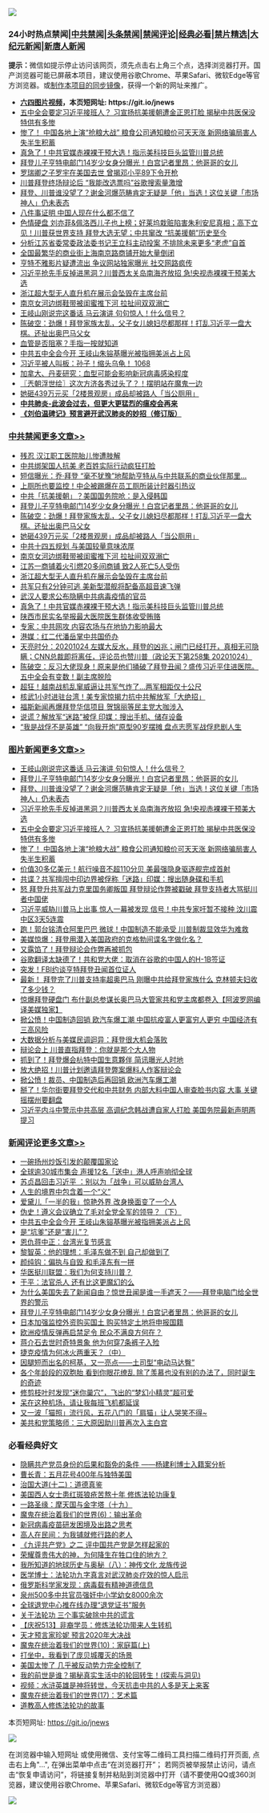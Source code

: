 ![](https://raw.githubusercontent.com/fqnews/bnews/master/64photo/fqnews-qr.jpg)

<div id="tt">
<h3>24小时热点禁闻|<a href="#%E4%B8%AD%E5%85%B1%E7%A6%81%E9%97%BB%E6%9B%B4%E5%A4%9A%E6%96%87%E7%AB%A0">中共禁闻</a>|<a href="#%E5%9B%BE%E7%89%87%E6%96%B0%E9%97%BB%E6%9B%B4%E5%A4%9A%E6%96%87%E7%AB%A0">头条禁闻</a>|<a href="#%E6%96%B0%E9%97%BB%E8%AF%84%E8%AE%BA%E6%9B%B4%E5%A4%9A%E6%96%87%E7%AB%A0">禁闻评论|<a href="#%E5%BF%85%E7%9C%8B%E7%BB%8F%E5%85%B8%E5%A5%BD%E6%96%87">经典必看|<a href="/video.md#%E7%A6%81%E7%89%87%E7%B2%BE%E9%80%89">禁片精选</a>|<a href="https://github.com/fqnews/djy/blob/master/gb/nf1351518.md#1">大纪元新闻</a>|<a href="https://github.com/fqnews/ntdtv/blob/master/gb/prog204.md#1">新唐人新闻</a></h3>
<div><b>提示：</b>微信如提示停止访问该网页，须先点击右上角三个点，选择浏览器打开。国产浏览器可能已屏蔽本项目，建议使用谷歌Chrome、苹果Safari、微软Edge等官方浏览器。或<a href="https://github.com/fqnews/bnews/blob/master/%E5%88%B6%E4%BD%9Cgit%E7%A6%81%E9%97%BB%E9%95%9C%E5%83%8F.md">制作本项目的同步镜像</a>，获得一个新的网址来推广。</div>
<ul>
<li><b><a href="http://d1.bdrive.tk/64.mp4" target="_blank">六四图片视频</a>，本页短网址: https://git.io/jnews</b></li>
<li><a href="/topimagenews/20201025/1420116.md">五中全会要定习近平接班人？ 习宣扬抗美援朝遭金正恩打脸 揭秘中共医保没特供有多惨</a></li>
<li><a href="/topimagenews/20201025/1420081.md">惨了！ 中国各地上演“抢粮大战” 粮食公司通知粮价可天天涨 新网络骗局害人失半生积蓄</a></li>
<li><a href="/cbnews/20201025/1419952.md">真急了！中共官媒赤裸裸干预大选！指示美科技巨头监管川普总统</a></li>
<li><a href="/comments/20201026/1420284.md">拜登儿子亨特电邮门14岁少女身分曝光！白宫记者里昂：他哥哥的女儿</a></li>
<li><a href="/headline/20201025/1420115.md">罗瑞卿之子罗宇在美国去世 曾揭邓小平89下令开枪</a></li>
<li><a href="/cnnews/20201025/1419946.md">川普拜登终场辩论后 “我能改选票吗”谷歌搜索量激增</a></li>
<li><a href="/topimagenews/20201026/1420234.md">拜登、川普谁没望了？谢金河爆范畴肯定无疑是「他」当选！这位关键「市场神人」仍未表态</a></li>
<li><a href="/comments/20201025/1420118.md">八件事证明 中国人现在什么都不信了</a></li>
<li><a href="/bannedvideo/20201026/1420286.md">色情硬盘 刘亦菲&佩洛西儿子也上榜；好莱坞栽赃陷害朱利安尼真相；高下立见！川普获世界支持 拜登大选无望；中共窜改 “抗美援朝”历史至今</a></li>
<li><a href="/baitai/20201025/1420043.md">分析江苏省委常委政法委书记王立科主动投案 不排除未来更多“老虎”自首</a></li>
<li><a href="/finance/20201026/1420222.md">全国最繁华的商业街上海南京路商铺开始大量倒闭</a></li>
<li><a href="/cnnews/20201026/1420275.md">亨特不雅影片疑遭流出 争议网站独家曝光 社交网路疯传</a></li>
<li><a href="/topimagenews/20201026/1420202.md">习近平抢先手反掉进黑洞？川普西太关岛南海齐放招 急!央视赤裸裸干预美大选</a></li>
<li><a href="/cbnews/20201026/1420210.md">浙江超大型无人直升机在展示会坠毁在主席台前</a></li>
<li><a href="/cbnews/20201026/1420212.md">南京女河边绑鞋带被闺蜜推下河 拉扯间双双溺亡</a></li>
<li><a href="/topimagenews/20201026/1420376.md">王岐山刚说完这番话 马云演讲 句句惊人！什么信号？</a></li>
<li><a href="/cbnews/20201026/1420280.md">陈破空：劲爆！拜登家族太乱，父子女儿媳妇尽都那样！打乱习近平一盘大棋。还扯出奥巴马父女</a></li>
<li><a href="/comments/20201025/1419985.md">血管是否阻塞？手指一按就知道</a></li>
<li><a href="/comments/20201026/1420315.md">中共五中全会今开 王岐山朱镕基曝光被指拥美派占上风</a></li>
<li><a href="/bannedvideo/20201026/1420295.md">习近平被人叫板：孙子！缩头乌龟！ 1068</a></li>
<li><a href="/comments/20201025/1419965.md">加拿大、丹麦研究：血型可能会影响新冠病毒感染程度</a></li>
<li><a href="/ssgc/20201026/1420247.md">〖兲朝浮世绘〗这次方济各秀过头了？！摆明站在魔鬼一边</a></li>
<li><a href="/cbnews/20201026/1420267.md">她砸439万元买「2楼景观房」成品却被路人「当公厕用」</a></li>
<li><b><a href="/comments/20200211/1275071.md" target="_blank">中共肺炎-此波会过去，但更大更猛烈的瘟疫会再来</a></b></li>
<li><b><a href="/comments/20200207/1272816.md" target="_blank">《刘伯温碑记》预言避开武汉肺炎的妙招（修订版）</a></b></li>
</ul>
</div>

<div class="catlist">
<h3><a href="/cbnews/" target="_blank">中共禁闻</a><span><a href="/cbnews/" target="_blank" rel="nofollow">更多文章>></a></span></h3>
<ul>
<li><a href="/cbnews/20201026/1420404.md" target="_blank">残忍 汉江职工医院胎儿惨遭肢解</a></li>
<li><a href="/cbnews/20201026/1420377.md" target="_blank">中共绑架国人抗美 老百姓实际行动疯狂打脸</a></li>
<li><a href="/cbnews/20201026/1420338.md" target="_blank">短信曝光：乔·拜登 “毫不犹豫”地帮助亨特从与中共联系的商业伙伴那里&#8230;</a></li>
<li><a href="/cbnews/20201026/1420337.md" target="_blank">上厕所也要监控！中企被踢爆在员工厕所装计时器引热议</a></li>
<li><a href="/cbnews/20201026/1420293.md" target="_blank">中共「抗美援朝」？美国国务院呛：是入侵韩国</a></li>
<li><a href="/comments/20201026/1420284.md" target="_blank">拜登儿子亨特电邮门14岁少女身分曝光！白宫记者里昂：他哥哥的女儿</a></li>
<li><a href="/cbnews/20201026/1420280.md" target="_blank">陈破空：劲爆！拜登家族太乱，父子女儿媳妇尽都那样！打乱习近平一盘大棋。还扯出奥巴马父女</a></li>
<li><a href="/cbnews/20201026/1420267.md" target="_blank">她砸439万元买「2楼景观房」成品却被路人「当公厕用」</a></li>
<li><a href="/cbnews/20201026/1420231.md" target="_blank">中共十四五规划 与美国较量意味浓厚</a></li>
<li><a href="/cbnews/20201026/1420212.md" target="_blank">南京女河边绑鞋带被闺蜜推下河 拉扯间双双溺亡</a></li>
<li><a href="/cbnews/20201026/1420211.md" target="_blank">江苏一商铺着火引燃20多间商铺 致2人死亡5人受伤</a></li>
<li><a href="/cbnews/20201026/1420210.md" target="_blank">浙江超大型无人直升机在展示会坠毁在主席台前</a></li>
<li><a href="/cbnews/20201026/1420185.md" target="_blank">共军只有2分钟可逃 美新型潜舰将配备高超音速飞弹</a></li>
<li><a href="/cbnews/20201025/1420143.md" target="_blank">武汉人要求公布隐瞒中共病毒疫情的官员</a></li>
<li><a href="/cbnews/20201025/1419952.md" target="_blank">真急了！中共官媒赤裸裸干预大选！指示美科技巨头监管川普总统</a></li>
<li><a href="/cbnews/20201025/1419886.md" target="_blank">陕西市民实名举报最大医院医生群体收受贿赂</a></li>
<li><a href="/cbnews/20201025/1419857.md" target="_blank">专家：中共网攻 内容农场与在地协力影响最大</a></li>
<li><a href="/cbnews/20201025/1419856.md" target="_blank">港媒：红二代潘岳掌中共国侨办</a></li>
<li><a href="/cbnews/20201025/1419825.md" target="_blank">天亮时分：20201024 左媒大反水，拜登的凶兆；闸门已经打开，真相无可隐瞒；CNN总裁即将离任，评论员也赞川普（政论天下第258集 20201024）</a></li>
<li><a href="/cbnews/20201025/1419778.md" target="_blank">陈破空：反习大佬现身！原来是他们捅破了拜登丑闻？盛传习近平住进医院。五中全会有变数！副主席脱险</a></li>
<li><a href="/cbnews/20201025/1419752.md" target="_blank">超狂！越南战机乱窜威逼让共军气炸了…两军相距仅十公尺</a></li>
<li><a href="/cbnews/20201025/1419751.md" target="_blank">核武1小时进驻台湾！美专家惊揭力抗中共解放军「大绝招」</a></li>
<li><a href="/cbnews/20201024/1419678.md" target="_blank">福斯新闻再爆拜登华信项目 贺锦丽等民主党大咖涉入</a></li>
<li><a href="/cbnews/20201024/1419677.md" target="_blank">说谎？解放军“迷路”被俘 印媒：搜出手机、储存设备</a></li>
<li><a href="/cbnews/20201024/1419581.md" target="_blank">“我是战俘不是英雄” “向我开炮”原型90岁摆摊 盘点志愿军战俘悲剧人生</a></li>

</ul>
</div>
<div class="catlist">
<h3><a href="/topimagenews/" target="_blank">图片新闻</a><span><a href="/topimagenews/" target="_blank" rel="nofollow">更多文章>></a></span></h3>
<ul>
<li><a href="/topimagenews/20201026/1420376.md" target="_blank">王岐山刚说完这番话 马云演讲 句句惊人！什么信号？</a></li>
<li><a href="/comments/20201026/1420284.md" target="_blank">拜登儿子亨特电邮门14岁少女身分曝光！白宫记者里昂：他哥哥的女儿</a></li>
<li><a href="/topimagenews/20201026/1420234.md" target="_blank">拜登、川普谁没望了？谢金河爆范畴肯定无疑是「他」当选！这位关键「市场神人」仍未表态</a></li>
<li><a href="/topimagenews/20201026/1420202.md" target="_blank">习近平抢先手反掉进黑洞？川普西太关岛南海齐放招 急!央视赤裸裸干预美大选</a></li>
<li><a href="/topimagenews/20201025/1420116.md" target="_blank">五中全会要定习近平接班人？ 习宣扬抗美援朝遭金正恩打脸 揭秘中共医保没特供有多惨</a></li>
<li><a href="/topimagenews/20201025/1420081.md" target="_blank">惨了！ 中国各地上演“抢粮大战” 粮食公司通知粮价可天天涨 新网络骗局害人失半生积蓄</a></li>
<li><a href="/topimagenews/20201025/1419905.md" target="_blank">价值30多亿美元！航行噪音不超110分贝 美最强隐身驱逐舰完成首射</a></li>
<li><a href="/topimagenews/20201025/1419885.md" target="_blank">共谍？共军擅闯中印边界被俘称「迷路」印媒：搜出随身碟和手机</a></li>
<li><a href="/topimagenews/20201025/1419696.md" target="_blank">怒 拜登升共军战力克里国务卿叛国 拜登辩论作弊被戳破 拜登支持者大骂挺川者中国佬</a></li>
<li><a href="/topimagenews/20201024/1419632.md" target="_blank">习近平威胁川普马上出事 惊人一幕被发现 信号！中共专家吁暂不接种 汶川震中区3天5连震</a></li>
<li><a href="/topimagenews/20201024/1419580.md" target="_blank">跑！郭台铭清仓阿里巴巴 微球！中国制造不能承受 川普制裁显效华为难救</a></li>
<li><a href="/topimagenews/20201024/1419448.md" target="_blank">美媒惊爆：拜登用潜入美国政府的克格勃间谍名字做化名？</a></li>
<li><a href="/topimagenews/20201024/1419418.md" target="_blank">又露馅了！拜登辩论会作弊再被抓包</a></li>
<li><a href="/topimagenews/20201024/1419395.md" target="_blank">谷歌翻译太缺德了！共和党大佬：取消在谷歌的中国人的H-1B签证</a></li>
<li><a href="/topimagenews/20201024/1419394.md" target="_blank">突发！FBI约谈亨特拜登丑闻首位证人</a></li>
<li><a href="/topimagenews/20201024/1419175.md" target="_blank">最新！ 拜登完了川普支持率超奥巴马 刚曝中共给拜登家族什么 克林顿夫妇收了多少钱？</a></li>
<li><a href="/topimagenews/20201024/1419161.md" target="_blank">惊爆拜登硬盘门 布什副总参谋长奥巴马大管家共和党主席都卷入【阿波罗网编译美媒独家】</a></li>
<li><a href="/topimagenews/20201023/1419001.md" target="_blank">掀公愤！中国制造回销 欧汽车爆工潮 中国抗疫富人更富穷人更穷 中国经济有三高风险</a></li>
<li><a href="/topimagenews/20201023/1418941.md" target="_blank">大数据分析与美媒民调迴异：拜登很大机会落败</a></li>
<li><a href="/topimagenews/20201023/1418912.md" target="_blank">辩论会上 川普直指拜登：你就是那个大人物</a></li>
<li><a href="/topimagenews/20201023/1418753.md" target="_blank">抓到了！拜登爆会杭特中国生意夥伴 简讯曝光人时地</a></li>
<li><a href="/topimagenews/20201023/1418752.md" target="_blank">放大绝招！川普计划邀请拜登弊案爆料人作客辩论会</a></li>
<li><a href="/topimagenews/20201023/1418689.md" target="_blank">掀公愤！裁员、中国制造后再回销 欧洲汽车爆工潮</a></li>
<li><a href="/topimagenews/20201023/1418574.md" target="_blank">掰了！华尔街要拜登交代和中共财务 内部大料中国人审查脸书内容 大事 关键摇摆州要翻盘</a></li>
<li><a href="/topimagenews/20201022/1418484.md" target="_blank">习近平内斗中警示中共高层 高调纪念韩战遭自家人打脸 美国务院最新声明两提习</a></li>

</ul>
</div>
<div class="catlist">
<h3><a href="/comments/" target="_blank">新闻评论</a><span><a href="/comments/" target="_blank" rel="nofollow">更多文章>></a></span></h3>
<ul>
<li><a href="/comments/20201026/1420413.md" target="_blank">一碗扬州炒饭引发的颠覆国家论</a></li>
<li><a href="/comments/20201026/1420411.md" target="_blank">全球逾30城市集会 声援12名「送中」港人呼声响彻全球</a></li>
<li><a href="/comments/20201026/1420410.md" target="_blank">苏贞昌回击习近平 ：别以为「战争」可以威胁台湾人</a></li>
<li><a href="/comments/20201026/1420406.md" target="_blank">人生的境界中包含着一个“义”</a></li>
<li><a href="/comments/20201026/1420351.md" target="_blank">爱黛儿「一半的我」惊艳外界 改身换面变了一个人</a></li>
<li><a href="/comments/20201026/1420325.md" target="_blank">伪史！遵义会议确立了毛对全党全军的领导？（下）</a></li>
<li><a href="/comments/20201026/1420315.md" target="_blank">中共五中全会今开 王岐山朱镕基曝光被指拥美派占上风</a></li>
<li><a href="/comments/20201026/1420310.md" target="_blank">是“坑爹”还是“害儿”？</a></li>
<li><a href="/comments/20201026/1420309.md" target="_blank">恩仇蒋中正：台湾光复节感言</a></li>
<li><a href="/comments/20201026/1420300.md" target="_blank">黎智英：他的理想：毛泽东做不到 自己却做到了</a></li>
<li><a href="/comments/20201026/1420299.md" target="_blank">颜纯钩：偏执与自毁 和毛泽东有一拼</a></li>
<li><a href="/comments/20201026/1420298.md" target="_blank">华医挺川联盟：我们为何支持川普？</a></li>
<li><a href="/comments/20201026/1420297.md" target="_blank">于平：法官杀人 还有比这更魔幻的么</a></li>
<li><a href="/comments/20201026/1420289.md" target="_blank">为什么美国失去了新闻自由？惊世丑闻是谁一手遮天？——拜登电脑门给全世界的警示</a></li>
<li><a href="/comments/20201026/1420284.md" target="_blank">拜登儿子亨特电邮门14岁少女身分曝光！白宫记者里昂：他哥哥的女儿</a></li>
<li><a href="/comments/20201026/1420270.md" target="_blank">日本加强监控外资购买国土 购买特定土地将申报国籍</a></li>
<li><a href="/comments/20201026/1420269.md" target="_blank">欧洲疫情反弹再启禁足令 民众不满良方何在？</a></li>
<li><a href="/comments/20201026/1420246.md" target="_blank">蒋介石去世时奇特景象 他为何穿7条裤子入殓</a></li>
<li><a href="/comments/20201026/1420233.md" target="_blank">捷克疫情为何冰火两重天？（中）</a></li>
<li><a href="/comments/20201026/1420232.md" target="_blank">因腿短而出名的柯基，又一亮点——土司型“电动马达臀”</a></li>
<li><a href="/comments/20201026/1420229.md" target="_blank">各个年龄段的双胞胎 看到你眼花缭乱 除了羡慕也没有别的办法了，同时诞生的奇迹</a></li>
<li><a href="/comments/20201026/1420228.md" target="_blank">修剪枝叶时发现“迷你巢穴”，飞出的“梦幻小精灵”超可爱</a></li>
<li><a href="/comments/20201026/1420218.md" target="_blank">呆在这种机场，请让我每班飞机都延误</a></li>
<li><a href="/comments/20201026/1420216.md" target="_blank">又一波「猫照」流行风，五花八门的「肩猫」让人哭笑不得~</a></li>
<li><a href="/comments/20201026/1420209.md" target="_blank">美共和党策略师：三大原因助川普再次入主白宫</a></li>

</ul>
</div>

<div class="catlist">
<h3>必看经典好文</h3>
<ul>
<li><a href="/comments/20201010/1411228.md" target="_blank">隐瞒共产党员身份的后果和豁免的条件 ——杨建利博士入籍案分析</a></li>
<li><a href="/comments/20200713/1359796.md" target="_blank">曹长青：五月花号400年与独特美国</a></li>
<li><a href="/cbnews/20180318/916241.md" target="_blank">治国大道(十二)：道德真鉴</a></li>
<li><a href="/comments/20190126/1070164.md" target="_blank">美国西人女士患红斑狼疮苦熬十年 修炼法轮功康复</a></li>
<li><a href="/topimagenews/20180327/919935.md" target="_blank">一路圣缘：摩天国与金字塔（十九）</a></li>
<li><a href="/topimagenews/20180524/947358.md" target="_blank">魔鬼在统治着我们的世界(6)：输出革命</a></li>
<li><a href="/comments/20200917/1029129.md" target="_blank">新冠病毒疫苗研发困境及出路之思考</a></li>
<li><a href="/tculture/20121023/72121.md" target="_blank">高人在民间：为我铺就修行路的老人</a></li>
<li><a href="/bookonline/20131116/201055.md" target="_blank">《九评共产党》之二 评中国共产党是怎样起家的</a></li>
<li><a href="/comments/20200618/1346830.md" target="_blank">荣耀尊贵伟大的神，为何降生在牲口住的地方？</a></li>
<li><a href="/topimagenews/20180225/905380.md" target="_blank">我所知道的地球历史与奥秘（八）：神传文化 龙族传说</a></li>
<li><a href="/comments/20200820/1382989.md" target="_blank">医学博士：法轮功九字真言对武汉肺炎疗效的惊人启示</a></li>
<li><a href="/cbnews/20200823/1384378.md" target="_blank">俄罗斯科学家发现：病毒载有精神道德信息</a></li>
<li><a href="/comments/20200704/783272.md" target="_blank">泉州500多中共官员强奸中小学幼女8000余次</a></li>
<li><a href="/cbnews/20200819/1382346.md" target="_blank">全球退党中心推在线办理“退党证书”服务</a></li>
<li><a href="/cbnews/20200703/1354907.md" target="_blank">关于法轮功 三个事实破除中共的谎言</a></li>
<li><a href="/cbnews/20200518/1330564.md" target="_blank">【庆祝513】非裔学员：修炼法轮功带来人生转机</a></li>
<li><a href="/topimagenews/20200513/1327828.md" target="_blank">天才预言家珍妮 预言2020年大决战</a></li>
<li><a href="/topimagenews/20180529/950153.md" target="_blank">魔鬼在统治着我们的世界(10)：家庭篇(上)</a></li>
<li><a href="/comments/20201015/1414242.md" target="_blank">打坐中，我看到了庞贝城覆灭的场景</a></li>
<li><a href="/comments/20200624/1349702.md" target="_blank">美国太惨了 几乎被反动势力完全控制了</a></li>
<li><a href="/comments/20200715/1359453.md" target="_blank">我的前世是谁？揭秘真实生活中的轮回转生！(探索与洞见)</a></li>
<li><a href="/comments/20200623/1273653.md" target="_blank">视频：水浒英雄是神将转世，今天抗击中共的人多是天上来客</a></li>
<li><a href="/topimagenews/20180620/960677.md" target="_blank">魔鬼在统治着我们的世界(17)：艺术篇</a></li>
<li><a href="/comments/20200805/1375080.md" target="_blank">道教高人修炼法轮功的故事</a></li>

</ul>
</div>

本页短网址: https://git.io/jnews

![](https://raw.githubusercontent.com/fqnews/bnews/master/64photo/fqnews-qr.jpg)

在浏览器中输入短网址 或使用微信、支付宝等二维码工具扫描二维码打开页面, 点击右上角"...", 在弹出菜单中点击“在浏览器打开”； 若网页被举报禁止访问，请点击“恢复申请访问”，将链接复制并粘贴到浏览器中打开（请不要使用QQ或360浏览器，建议使用谷歌Chrome、苹果Safari、微软Edge等官方浏览器）

![](https://raw.githubusercontent.com/fqnews/bnews/master/64photo/wx.jpg)